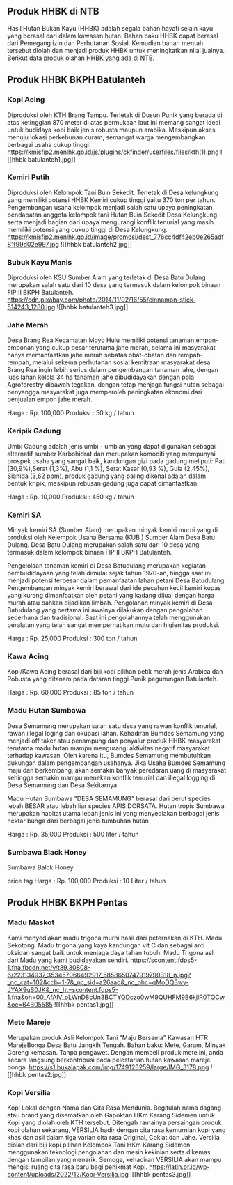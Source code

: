 ## Produk HHBK di NTB

Hasil Hutan Bukan Kayu (HHBK) adalah segala bahan hayati selain kayu yang berasal dari dalam kawasan hutan. Bahan baku HHBK dapat berasal dari Pemegang izin dan Perhutanan Sosial. Kemudian bahan mentah tersebut diolah dan menjadi produk HHBK untuk meningkatkan nilai jualnya. Berikut data produk olahan HHBK yang ada di NTB.

## Produk HHBK BKPH Batulanteh

### Kopi Acing
Diproduksi oleh KTH Brang Tampu. Terletak di Dusun Punik yang berada di atas ketinggian 870 meter di atas permukaan laut ini memang sangat ideal untuk budidaya kopi baik jenis robusta maupun arabika. Meskipun akses menuju lokasi perkebunan curam, semangat warga mengembangkan berbagai usaha cukup tinggi.
https://kmisfip2.menlhk.go.id/js/plugins/ckfinder/userfiles/files/kth(1).png
![[hhbk batulanteh1.jpg]]
### Kemiri Putih
Diproduksi oleh Kelompok Tani Buin Sekedit. Terletak di Desa kelungkung yang memiliki potensi HHBK Kemiri cukup tinggi yaitu 370 ton per tahun. Pengembangan usaha kelompok menjadi salah satu upaya peningkatan pendapatan anggota kelompok tani Hutan Buin Sekedit Desa Kelungkung serta menjadi bagian dari upaya mengurangi konflik tenurial yang masih memiliki potensi yang cukup tinggi di Desa Kelungkung. 
https://kmisfip2.menlhk.go.id/image/promosi/dest_776cc4df42eb0e265adf81f99d02e997.jpg
![[hhbk batulanteh2.jpg]]
### Bubuk Kayu Manis
Diproduksi oleh KSU Sumber Alam yang terletak di Desa Batu Dulang merupakan salah satu dari 10 desa yang termasuk dalam kelompok binaan FIP II BKPH Batulanteh. 
https://cdn.pixabay.com/photo/2014/11/02/16/55/cinnamon-stick-514243_1280.jpg
![[hhbk batulanteh3.jpg]]


### Jahe Merah

Desa Brang Rea Kecamatan Moyo Hulu memiliki potensi tanaman empon-emponan yang cukup besar terutama jahe merah, selama ini masyarakat hanya memanfaatkan jahe merah sebatas obat-obatan dan rempah-rempah, melalui sekema perhutanan sosial kemitraan masyarakat desa Brang Rea ingin lebih serius dalam pengembangan tanaman jahe, dengan luas lahan kelola 34 ha tanaman jahe dibudidayakan dengan pola Agroforestry dibawah tegakan, dengan tetap menjaga fungsi hutan sebagai penyangga masyarakat juga memperoleh peningkatan ekonomi dari penjualan empon jahe merah.

Harga : Rp. 100,000
Produksi : 50 kg / tahun


### Keripik Gadung

Umbi Gadung adalah jenis umbi - umbian yang dapat digunakan sebagai alternatif sumber Karbohidrat dan merupakan komoditi yang mempunyai prospek usaha yang sangat baik, kandungan gizi pada gadung meliputi: Pati (30,9%),Serat (1,3%), Abu (1,1 %), Serat Kasar (0,93 %), Gula (2,45%), Sianida (3,62 ppm), produk gadung yang paling dikenal adalah dalam bentuk kripik, meskipun rebusan gadung juga dapat dimanfaatkan.

Harga : Rp. 10,000
Produksi : 450 kg / tahun


### Kemiri SA

Minyak kemiri SA (Sumber Alam) merupakan minyak kemiri murni yang di produksi oleh Kelempok Usaha Bersama (KUB ) Sumber Alam Desa Batu Dulang. Desa Batu Dulang merupakan salah satu dari 10 desa yang termasuk dalam kelompok binaan FIP II BKPH Batulanteh. 

Pengelolaan tanaman kemiri di Desa Batudulang merupakan kegiatan pembudidayaan yang telah dimulai sejak tahun 1970-an, hingga saat ini menjadi potensi terbesar dalam pemanfaatan lahan petani Desa Batudulang. Pengembangan minyak kemiri berawal dari ide pecahan kecil kemiri kupas yang kurang dimanfaatkan oleh petani yang kadang dijual dengan harga murah atau bahkan dijadikan limbah. Pengolahan minyak kemiri di Desa Batudulang yang pertama ini awalnya dilakukan dengan pengolahan sederhana dan tradisional. Saat ini pengolahannya telah menggunakan peralatan yang telah sangat memperhatikan mutu dan higienitas produksi.

Harga : Rp. 25,000
Produksi : 300 ton / tahun


### Kawa Acing

Kopi/Kawa Acing berasal dari biji kopi pilihan petik merah jenis Arabica dan Robusta yang ditanam pada dataran tinggi Punik pegunungan Batulanteh.

Harga : Rp. 60,000
Produksi : 85 ton / tahun


### Madu Hutan Sumbawa

Desa Semamung merupakan salah satu desa yang rawan konflik tenurial, rawan illegal loging dan okupasi lahan. Kehadiran Bumdes Semamung yang menjadi off taker atau penampung dan penyalur produk HHBK masyarakat terutama madu hutan mampu mengurangi aktivitas negatif masyarakat terhadap kawasan. Oleh karena itu, Bumdes Semamung  membutuhkan dukungan dalam pengembangan usahanya. Jika Usaha Bumdes Semamung maju dan berkembang, akan semakin banyak peredaran uang di masyarakat sehingga semakin mampu menekan konflik tenurial dan illegal logging di Desa Semamung dan Desa Sekitarnya.

Madu Hutan Sumbawa "DESA SEMAMUNG" berasal dari perut species lebah BESAR atau lebah liar species APIS DORSATA. Hutan tropis Sumbawa merupakan habitat utama lebah jenis ini yang menyediakan berbagai jenis nektar bunga dari berbagai jenis tumbuhan hutan

Harga : Rp. 35,000
Produksi : 500 liter / tahun


### Sumbawa Black Honey

Sumbawa Balck Honey

price tag Harga : Rp. 100,000
Produksi : 10 Liter / tahun



 
 



## Produk HHBK BKPH Pentas

### Madu Maskot
Kami menyediakan madu trigona murni hasil dari peternakan di KTH. Madu Sekotong. Madu trigona yang kaya kandungan vit C dan sebagai anti oksidan sangat baik untuk menjaga daya tahan tubuh. Madu Trigona asli dari Madu yang kami budidayakan sendiri.
https://scontent.fdps5-1.fna.fbcdn.net/v/t39.30808-6/223134937_353457066492917_5858650747919790318_n.jpg?_nc_cat=102&ccb=1-7&_nc_sid=a26aad&_nc_ohc=qMoDQ3wy-JYAX9qS0JK&_nc_ht=scontent.fdps5-1.fna&oh=00_AfAlV_oLWnD8cUn3BCTYQDczo0wM9QUHFM9B6kjlR0TQCw&oe=64B05585
![[hhbk pentas1.jpg]]
### Mete Mareje
Merupakan produk Asli Kelompok Tani "Maju Bersama" Kawasan HTR MarejeBonga Desa Batu Jangkih Tengah. Bahan baku: Mete, Garam, Minyak Goreng kemasan. Tanpa pengawet. Dengan membeli produk mete ini, anda secara langsung berkontribusi pada pelestarian hutan kawasan mareje bonga. 
https://s1.bukalapak.com/img/1749123259/large/IMG_3178.png
![[hhbk pentas2.jpg]]
### Kopi Versilia
Kopi Lokal dengan Nama dan Cita Rasa Mendunia. Begitulah nama dagang atau brand yang disematkan oleh Gapoktan HKm Karang Sidemen untuk Kopi yang diolah oleh KTH tersebut. Ditengah ramainya persaingan produk kopi olahan sekarang, VERSILIA hadir dengan cita rasa kemurnian kopi yang khas dan asli dalam tiga varian cita rasa Original, Coklat dan Jahe. Versilia diolah dari biji kopi pilihan Kelompok Tani HKm Karang Sidemen menggunakan teknologi pengolahan dan mesin kekinian serta dikemas dengan tampilan yang menarik. Semoga, kehadiran VERSILIA akan mampu mengisi ruang cita rasa baru bagi penikmat Kopi.
https://latin.or.id/wp-content/uploads/2022/12/Kopi-Versilia.jpg
![[hhbk pentas3.jpg]]
